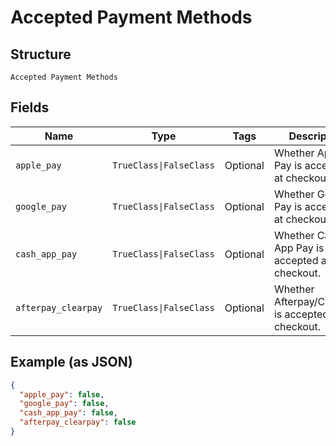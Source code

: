 
# Accepted Payment Methods

## Structure

`Accepted Payment Methods`

## Fields

| Name | Type | Tags | Description |
|  --- | --- | --- | --- |
| `apple_pay` | `TrueClass\|FalseClass` | Optional | Whether Apple Pay is accepted at checkout. |
| `google_pay` | `TrueClass\|FalseClass` | Optional | Whether Google Pay is accepted at checkout. |
| `cash_app_pay` | `TrueClass\|FalseClass` | Optional | Whether Cash App Pay is accepted at checkout. |
| `afterpay_clearpay` | `TrueClass\|FalseClass` | Optional | Whether Afterpay/Clearpay is accepted at checkout. |

## Example (as JSON)

```json
{
  "apple_pay": false,
  "google_pay": false,
  "cash_app_pay": false,
  "afterpay_clearpay": false
}
```

